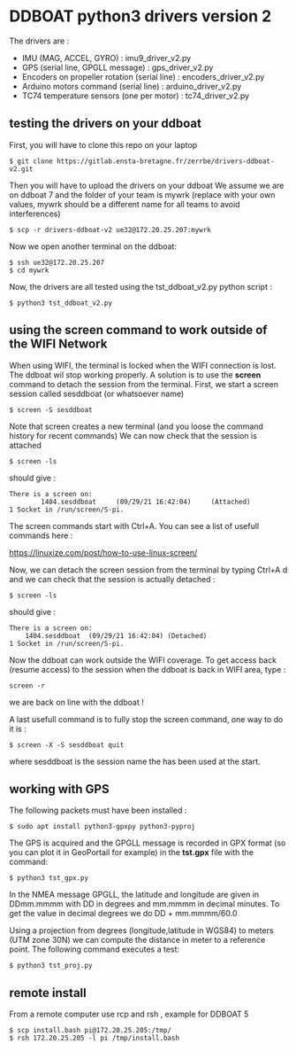 # DDBOAT python3 drivers version 2

The drivers are :
* IMU (MAG, ACCEL, GYRO) : imu9_driver_v2.py
* GPS (serial line, GPGLL message) : gps_driver_v2.py
* Encoders on propeller rotation (serial line) : encoders_driver_v2.py
* Arduino motors command (serial line) : arduino_driver_v2.py
* TC74 temperature sensors (one per motor) : tc74_driver_v2.py

## testing the drivers on your ddboat

First, you will have to clone this repo on your laptop
```
$ git clone https://gitlab.ensta-bretagne.fr/zerrbe/drivers-ddboat-v2.git
```

Then you will have to upload the drivers on your ddboat
We assume we are on ddboat 7 and  the folder of your team is mywrk (replace with your own values, mywrk should be a different name for all teams to avoid interferences)
```
$ scp -r drivers-ddboat-v2 ue32@172.20.25.207:mywrk
```

Now we open another terminal on the ddboat:
```
$ ssh ue32@172.20.25.207
$ cd mywrk
```
Now, the drivers are all tested using the tst_ddboat_v2.py python script :
```
$ python3 tst_ddboat_v2.py
```

## using the screen command to work outside of the WIFI Network

When using WIFI, the terminal is locked when the WIFI connection is lost.
The ddboat wil stop working properly.
A solution is to use the **screen** command to detach the session from the terminal.
First, we start a screen session called sesddboat (or whatsoever name)

```
$ screen -S sesddboat
```
Note that screen creates a new terminal (and you loose the command history for recent commands)
We can now check that the session is attached
```
$ screen -ls
```
should give :
```
There is a screen on:
        1404.sesddboat     (09/29/21 16:42:04)     (Attached)
1 Socket in /run/screen/S-pi.

```
The screen commands start with Ctrl+A. You can see a list of usefull commands here :

https://linuxize.com/post/how-to-use-linux-screen/

Now, we can detach the screen session from the terminal by typing Ctrl+A d
and we can check that the session is actually detached :
```
$ screen -ls
```
should give :
```
There is a screen on:
	1404.sesddboat	(09/29/21 16:42:04)	(Detached)
1 Socket in /run/screen/S-pi.
```

Now the ddboat can work outside the WIFI coverage. To get access back (resume access) to the session when the ddboat is back in WIFI area, type :
```
screen -r
```
we are back on line with the ddboat !

A last usefull command is to fully stop the screen command, one way to do it is :

```
$ screen -X -S sesddboat quit
```

where sesddboat is the session name the has been used at the start.


## working with GPS

The following packets must have been installed :
```
$ sudo apt install python3-gpxpy python3-pyproj
```

The GPS is acquired and the GPGLL message is recorded in GPX format (so you can plot it in GeoPortail for example) in the **tst.gpx** file with the command:
```
$ python3 tst_gpx.py
```

In the NMEA message GPGLL, the latitude and longitude are given in DDmm.mmmm with DD in degrees and mm.mmmm in decimal minutes. To get the value in decimal degrees we do DD + mm.mmmm/60.0

Using a projection from degrees (longitude,latitude in WGS84) to meters (UTM zone 30N) we can compute the distance in meter to a reference point. The following command executes a test:
```
$ python3 tst_proj.py
```


## remote install 

From a remote computer use rcp and rsh , example for DDBOAT 5
```
$ scp install.bash pi@172.20.25.205:/tmp/
$ rsh 172.20.25.205 -l pi /tmp/install.bash
```




